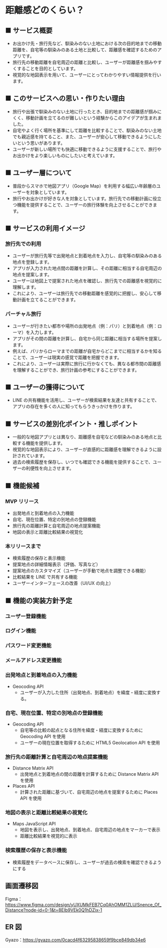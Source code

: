 # 距離感どのくらい？

## ■ サービス概要

<!-- // どんなサービスなのかを３行で説明してください。 -->

- お出かけ先・旅行先など、馴染みのない土地における次の目的地までの移動距離を、自宅等の馴染みのある土地と比較して、距離感を確認するためのアプリです。
- 旅行先の移動距離を自宅周辺の距離と比較し、ユーザーが距離感を掴みやすくすることを目的としています。
- 視覚的な地図表示を用いて、ユーザーにとってわかりやすい情報提供を行います。

## ■ このサービスへの思い・作りたい理由

<!-- このサービスの題材となるものに関してのエピソードがあれば詳しく教えてください。 -->
<!-- このサービスを思いつくにあたって元となる思いがあれば詳しく教えてください。 -->

- 旅行や出張で馴染みのない土地に行ったとき、目的地までの距離感が掴みにくく、移動計画を立てるのが難しいという経験からこのアイデアが生まれました。
- 自宅やよく行く場所を基準にして距離を比較することで、馴染みのない土地でも親近感を持てること、また、ユーザーが安心して移動できるようにしたいという思いがあります。
- ユーザーが新しい場所でも快適に移動できるように支援することで、旅行やお出かけをより楽しいものにしたいと考えています。

## ■ ユーザー層について

<!-- 決めたユーザー層についてどうしてその層を対象にしたのかそれぞれ理由を教えてください。 -->

- 普段からスマホで地図アプリ（Google Map）を利用する幅広い年齢層のユーザーを対象としています。
- 旅行やお出かけが好きな人を対象としています。旅行先での移動計画に役立つ機能を提供することで、ユーザーの旅行体験を向上させることができます。

## ■ サービスの利用イメージ

<!-- ユーザーがこのサービスをどのように利用できて、それによってどんな価値を得られるかを簡単に説明してください。 -->

### 旅行先での利用

- ユーザーが旅行先等で出発地点と到着地点を入力し、自宅等の馴染みのある地点を登録します。
- アプリが入力された地点間の距離を計算し、その距離に相当する自宅周辺の地点を提案します。
- ユーザーは地図上で提案された地点を確認し、旅行先での距離感を視覚的に理解します。
- これにより、ユーザーは旅行先での移動距離を感覚的に把握し、安心して移動計画を立てることができます。

### バーチャル旅行

- ユーザーが行きたい都市や場所の出発地点（例：パリ）と到着地点（例：ローマ）を入力します。
- アプリがその間の距離を計算し、自宅から同じ距離に相当する場所を提案します。
- 例えば、パリからローマまでの距離が自宅からどこまでに相当するかを知ることで、ユーザーは現実の感覚で距離を把握できます。
- これにより、ユーザーは実際に旅行に行かなくても、異なる都市間の距離感を理解することができ、旅行計画の参考にすることができます。

## ■ ユーザーの獲得について

<!-- 想定したユーザー層に対してそれぞれどのようにサービスを届けるのか現状考えていることがあれば教えてください。 -->

- LINE の共有機能を活用し、ユーザーが検索結果を友達と共有することで、アプリの存在を多くの人に知ってもらうきっかけを作ります。

## ■ サービスの差別化ポイント・推しポイント

<!-- 似たようなサービスが存在する場合、そのサービスとの明確な差別化ポイントとその差別化ポイントのどこが優れているのか教えてください。 -->
<!-- 独自性の強いサービスの場合、このサービスの推しとなるポイントを教えてください。 -->

- 一般的な地図アプリとは異なり、距離感を自宅などの馴染みのある地点と比較する機能を提供します。
- 視覚的な地図表示により、ユーザーが直感的に距離感を理解できるように設計されています。
- 過去の検索履歴を保存し、いつでも確認できる機能を提供することで、ユーザーの利便性を向上させます。

## ■ 機能候補

<!-- 現状作ろうと思っている機能、案段階の機能をしっかりと固まっていなくても構わないのでMVPリリース時に作っていたいもの、本リリースまでに作っていたいものをそれぞれ分けて教えてください。 -->

### MVP リリース

- 出発地点と到着地点の入力機能
- 自宅、現在位置、特定の別地点の登録機能
- 旅行先の距離計算と自宅周辺の地点提案機能
- 地図の表示と距離比較結果の視覚化

### 本リリースまで

- 検索履歴の保存と表示機能
- 提案地点の詳細情報表示（評価、写真など）
- 提案地点のカスタマイズ（ユーザーが手動で地点を調整できる機能）
- 比較結果を LINE で共有する機能
- ユーザーインターフェースの改善（UI/UX の向上）

## ■ 機能の実装方針予定

<!-- 一般的なCRUD以外の実装予定の機能についてそれぞれどのようなイメージ(使用するAPIや)で実装する予定なのか現状考えているもので良いので教えて下さい。 -->

### ユーザー登録機能

### ログイン機能

### パスワード変更機能

### メールアドレス変更機能

### 出発地点と到着地点の入力機能

- Geocoding API
  - ユーザーが入力した住所（出発地点、到着地点）を緯度・経度に変換する。

### 自宅、現在位置、特定の別地点の登録機能

- Geocoding API
  - 自宅等の比較の起点となる住所を緯度・経度に変換するために Geocoding API を使用
  - ユーザーの現在位置を取得するために HTML5 Geolocation API を使用

### 旅行先の距離計算と自宅周辺の地点提案機能

- Distance Matrix API
  - 出発地点と到着地点の間の距離を計算するために Distance Matrix API を使用
- Places API
  - 計算された距離に基づいて、自宅周辺の地点を提案するために Places API を使用

### 地図の表示と距離比較結果の視覚化

- Maps JavaScript API
  - 地図を表示し、出発地点、到着地点、自宅周辺の地点をマーカーで表示
  - 距離比較結果を視覚的に表示

### 検索履歴の保存と表示機能

- 検索履歴をデータベースに保存し、ユーザーが過去の検索を確認できるようにする

## 画面遷移図

Figma：https://www.figma.com/design/yUXUMkFEB7Cq0AhOMM1ZLU/Snence_Of_Distance?node-id=0-1&t=8EIb9VEk0Q1hDZix-1

## ER 図

Gyazo：https://gyazo.com/0cacd4f63295838659f9bce849db34e6
